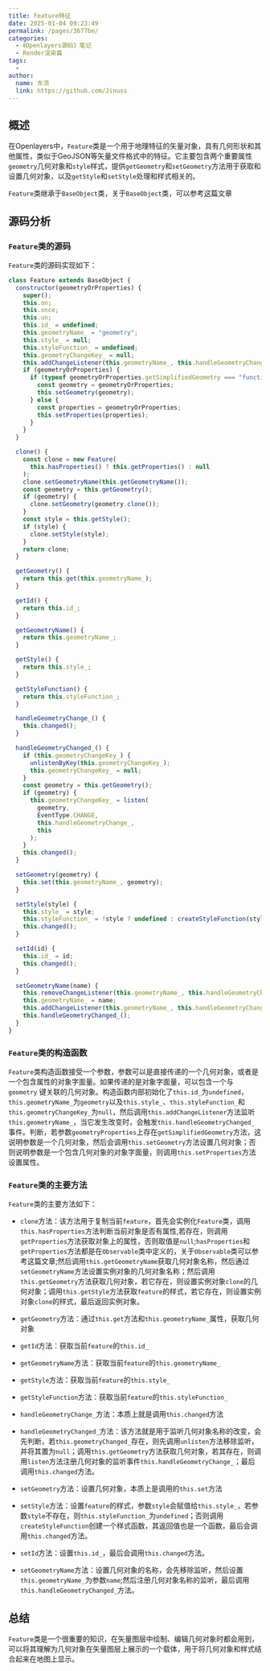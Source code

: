 ```yaml
---
title: Feature特征
date: 2025-01-04 09:23:49
permalink: /pages/3677be/
categories:
  - 《Openlayers源码》笔记
  - Render渲染篇
tags:
  -
author:
  name: 东流
  link: https://github.com/Jinuss
---
```


## 概述

在Openlayers中，`Feature`类是一个用于地理特征的矢量对象，具有几何形状和其他属性，类似于GeoJSON等矢量文件格式中的特征。它主要包含两个重要属性`geometry`几何对象和`style`样式，提供`getGeometry`和`setGeometry`方法用于获取和设置几何对象，以及`getStyle`和`setStyle`处理和样式相关的。

`Feature`类继承于`BaseObject`类，关于`BaseObject`类，可以参考这篇文章[]()

## 源码分析

### `Feature`类的源码

`Feature`类的源码实现如下：

```js
class Feature extends BaseObject {
  constructor(geometryOrProperties) {
    super();
    this.on;
    this.once;
    this.un;
    this.id_ = undefined;
    this.geometryName_ = "geometry";
    this.style_ = null;
    this.styleFunction_ = undefined;
    this.geometryChangeKey_ = null;
    this.addChangeListener(this.geometryName_, this.handleGeometryChanged_);
    if (geometryOrProperties) {
      if (typeof geometryOrProperties.getSimplifiedGeometry === "function") {
        const geometry = geometryOrProperties;
        this.setGeometry(geometry);
      } else {
        const properties = geometryOrProperties;
        this.setProperties(properties);
      }
    }
  }

  clone() {
    const clone = new Feature(
      this.hasProperties() ? this.getProperties() : null
    );
    clone.setGeometryName(this.getGeometryName());
    const geometry = this.getGeometry();
    if (geometry) {
      clone.setGeometry(geometry.clone());
    }
    const style = this.getStyle();
    if (style) {
      clone.setStyle(style);
    }
    return clone;
  }

  getGeometry() {
    return this.get(this.geometryName_);
  }

  getId() {
    return this.id_;
  }

  getGeometryName() {
    return this.geometryName_;
  }

  getStyle() {
    return this.style_;
  }

  getStyleFunction() {
    return this.styleFunction_;
  }

  handleGeometryChange_() {
    this.changed();
  }

  handleGeometryChanged_() {
    if (this.geometryChangeKey_) {
      unlistenByKey(this.geometryChangeKey_);
      this.geometryChangeKey_ = null;
    }
    const geometry = this.getGeometry();
    if (geometry) {
      this.geometryChangeKey_ = listen(
        geometry,
        EventType.CHANGE,
        this.handleGeometryChange_,
        this
      );
    }
    this.changed();
  }

  setGeometry(geometry) {
    this.set(this.geometryName_, geometry);
  }

  setStyle(style) {
    this.style_ = style;
    this.styleFunction_ = !style ? undefined : createStyleFunction(style);
    this.changed();
  }

  setId(id) {
    this.id_ = id;
    this.changed();
  }

  setGeometryName(name) {
    this.removeChangeListener(this.geometryName_, this.handleGeometryChanged_);
    this.geometryName_ = name;
    this.addChangeListener(this.geometryName_, this.handleGeometryChanged_);
    this.handleGeometryChanged_();
  }
}
```

### `Feature`类的构造函数

`Feature`类构造函数接受一个参数，参数可以是直接传递的一个几何对象，或者是一个包含属性的对象字面量。如果传递的是对象字面量，可以包含一个与 `geometry` 键关联的几何对象。构造函数内部初始化了`this.id_`为`undefined`，`this.geometryName_`为`geometry`以及`this.style_`、`this.styleFunction_`和`this.geometryChangeKey_`为`null`，然后调用`this.addChangeListener`方法监听`this.geometryName_`，当它发生改变时，会触发`this.handleGeometryChanged_`事件。判断，若参数`geometryProperties`上存在`getSimplifiedGeometry`方法，这说明参数是一个几何对象，然后会调用`this.setGeometry`方法设置几何对象；否则说明参数是一个包含几何对象的对象字面量，则调用`this.setProperties`方法设置属性。

### `Feature`类的主要方法

`Feature`类的主要方法如下：

- `clone`方法：该方法用于复制当前`feature`，首先会实例化`Feature`类，调用`this.hasProperties`方法判断当前对象是否有属性,若存在，则调用`getProperties`方法获取对象上的属性，否则取值是`null`;`hasProperties`和`getProperties`方法都是在`Observable`类中定义的，关于`Observable`类可以参考这篇文章[]();然后调用`this.getGeometryName`获取几何对象名称，然后通过`setGeometryName`方法设置实例对象的几何对象名称；然后调用`this.getGeometry`方法获取几何对象，若它存在，则设置实例对象`clone`的几何对象；调用`this.getStyle`方法获取`feature`的样式，若它存在，则设置实例对象`clone`的样式，最后返回实例对象。

- `getGeometry`方法：通过`this.get`方法和`this.geometryName_`属性，获取几何对象

- `getId`方法：获取当前`feature`的`this.id_`
- `getGeometryName`方法：获取当前`feature`的`this.geometryName_`
- `getStyle`方法：获取当前`feature`的`this.style_`

- `getStyleFunction`方法：获取当前`feature`的`this.styleFunction_`

- `handleGeometryChange_`方法：本质上就是调用`this.changed`方法

- `handleGeometryChanged_`方法：该方法就是用于监听几何对象名称的改变，会先判断，若`this.geometryChanged_`存在，则先调用`unlisten`方法移除监听，并将其置为`null`；调用`this.getGeometry`方法获取几何对象，若其存在，则调用`listen`方法注册几何对象的监听事件`this.handleGeometryChange_`；最后调用`this.changed`方法。

- `setGeometry`方法：设置几何对象，本质上是调用的`this.set`方法

- `setStyle`方法：设置`feature`的样式，参数`style`会赋值给`this.style_`，若参数`style`不存在，则`this.styleFunction_`为`undefined`；否则调用`createStyleFunction`创建一个样式函数，其返回值也是一个函数，最后会调用`this.changed`方法。

- `setId`方法：设置`this.id_`，最后会调用`this.changed`方法。

- `setGeometryName`方法：设置几何对象的名称，会先移除监听，然后设置`this.geometryName_`为参数`name`;然后注册几何对象名称的监听，最后调用`this.handleGeometryChanged_`方法。

## 总结

`Feature`类是一个很重要的知识，在矢量图层中绘制、编辑几何对象时都会用到，可以将其理解为几何对象在矢量图层上展示的一个载体，用于将几何对象和样式结合起来在地图上显示。